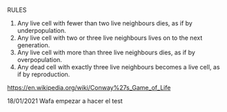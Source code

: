 RULES

1. Any live cell with fewer than two live neighbours dies, as if by underpopulation.
1. Any live cell with two or three live neighbours lives on to the next generation.
1. Any live cell with more than three live neighbours dies, as if by overpopulation.
1. Any dead cell with exactly three live neighbours becomes a live cell, as if by reproduction.


https://en.wikipedia.org/wiki/Conway%27s_Game_of_Life


18/01/2021 Wafa empezar a hacer el test
